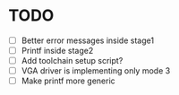 # TODO
- [ ] Better error messages inside stage1
- [ ] Printf inside stage2
- [ ] Add toolchain setup script?
- [ ] VGA driver is implementing only mode 3
- [ ] Make printf more generic
